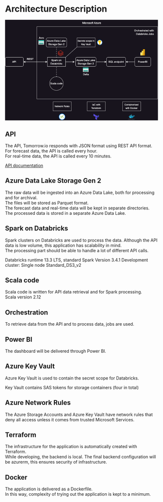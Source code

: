 # Architecture Description

![Architecture Diagram](architecture-diagram.png)

## API

The API, Tomorrow.io responds with JSON format using REST API format.  
For forecast data, the API is called every hour.  
For real-time data, the API is called every 10 minutes.

[API documentation](API-documentation.md)

## Azure Data Lake Storage Gen 2  

The raw data will be ingested into an Azure Data Lake, both for processing and for archival.  
The files will be stored as Parquet format.  
The forecast data and real-time data will be kept in separate directories.  
The processed data is stored in a separate Azure Data Lake.  

## Spark on Databricks

Spark clusters on Databricks are used to process the data.
Although the API data is low volume, this application has scalability in mind.  
The processing part should be able to handle a lot of different API calls.

Databricks runtime 13.3 LTS, standard
Spark Version 3.4.1
Development cluster: Single node Standard_DS3_v2

## Scala code

Scala code is written for API data retrieval and for Spark processing.  
Scala version 2.12

## Orchestration

To retrieve data from the API and to process data, jobs are used.  

## Power BI

The dashboard will be delivered through Power BI.  

## Azure Key Vault

Azure Key Vault is used to contain the secret scope for Databricks.  

Key Vault contains SAS tokens for storage containers (four in total)  

## Azure Network Rules

The Azure Storage Accounts and Azure Key Vault have network rules that deny all access unless it comes from trusted Microsoft Services.

## Terraform

The infrastructure for the application is automatically created with Terraform.  
While developing, the backend is local.
The final backend configuration will be azurerm, this ensures security of infrastructure.

## Docker

The application is delivered as a Dockerfile.  
In this way, complexity of trying out the application is kept to a minimum.

